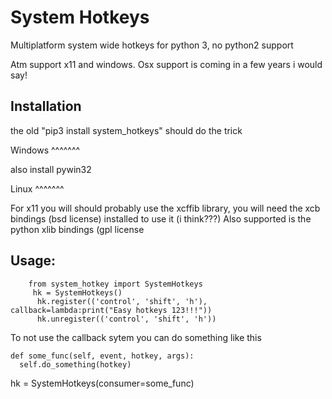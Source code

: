 

System Hotkeys
==============

Multiplatform system wide hotkeys for python 3, no python2 support

Atm support x11 and windows. Osx support is coming in a few years i would say!


Installation
------------

the old "pip3 install system_hotkeys" should do the trick


Windows
^^^^^^^

also install pywin32


Linux
^^^^^^^

For x11 you will should probably use the xcffib library, you will need the xcb bindings (bsd license) installed to use it (i think???)
Also supported is the python xlib bindings (gpl license


Usage:
------
```
    from system_hotkey import SystemHotkeys
     hk = SystemHotkeys()
      hk.register(('control', 'shift', 'h'), callback=lambda:print("Easy hotkeys 123!!!"))
      hk.unregister(('control', 'shift', 'h'))
```

To not use the callback sytem you can do something like this

    def some_func(self, event, hotkey, args):	
      self.do_something(hotkey)	
			
   hk = SystemHotkeys(consumer=some_func)
     

